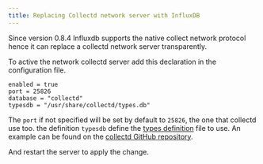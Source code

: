 ```yaml
---
title: Replacing Collectd network server with InfluxDB
---
```


Since version 0.8.4 Influxdb supports the native collect network protocol hence it can replace a collectd network server transparently.

To active the network collectd server add this declaration in the configuration file.
```[input_plugins.collectd]
enabled = true
port = 25826
database = "collectd"
typesdb = "/usr/share/collectd/types.db"
```

The ```port``` if not specified will be set by default to ```25826```, the one that collectd use too.
the definition ```typesdb``` define the [types definition](https://collectd.org/documentation/manpages/types.db.5.shtml) file to use. An example can be found on the [collectd GitHub repository](https://github.com/collectd/collectd/blob/master/src/types.db).

And restart the server to apply the change.
